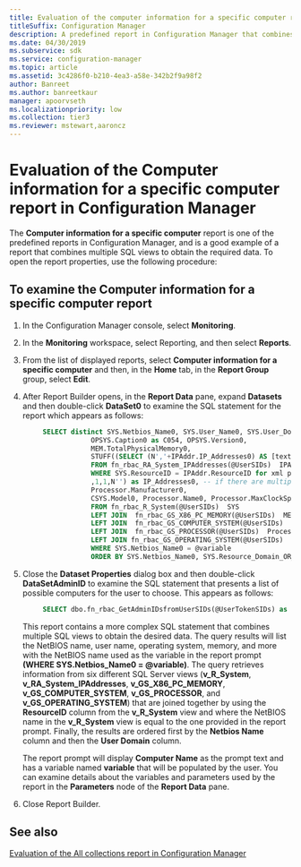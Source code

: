 ```yaml
---
title: Evaluation of the computer information for a specific computer report
titleSuffix: Configuration Manager
description: A predefined report in Configuration Manager that combines multiple SQL views to obtain the required data.
ms.date: 04/30/2019
ms.subservice: sdk
ms.service: configuration-manager
ms.topic: article
ms.assetid: 3c4286f0-b210-4ea3-a58e-342b2f9a98f2
author: Banreet
ms.author: banreetkaur
manager: apoorvseth
ms.localizationpriority: low
ms.collection: tier3
ms.reviewer: mstewart,aaroncz 
---
```


# Evaluation of the Computer information for a specific computer report in Configuration Manager

The **Computer information for a specific computer** report is one of the predefined reports in Configuration Manager, and is a good example of a report that combines multiple SQL views to obtain the required data. To open the report properties, use the following procedure:

## To examine the Computer information for a specific computer report

1. In the Configuration Manager console, select **Monitoring**.
1. In the **Monitoring** workspace, select Reporting, and then select **Reports**.
1. From the list of displayed reports, select **Computer information for a specific computer** and then, in the **Home** tab, in the **Report Group** group, select **Edit**.
1. After Report Builder opens, in the **Report Data** pane, expand **Datasets** and then double-click **DataSet0** to examine the SQL statement for the report which appears as follows:
    
   ```sql
        SELECT distinct SYS.Netbios_Name0, SYS.User_Name0, SYS.User_Domain0,  SYS.Resource_Domain_OR_Workgr0,
                    OPSYS.Caption0 as C054, OPSYS.Version0,
                    MEM.TotalPhysicalMemory0,
                    STUFF((SELECT (N','+IPAddr.IP_Addresses0) AS [text()]
                    FROM fn_rbac_RA_System_IPAddresses(@UserSIDs)  IPAddr
                    WHERE SYS.ResourceID = IPAddr.ResourceID for xml path(N''))
                    ,1,1,N'') as IP_Addresses0, -- if there are multiple IP address then combine them together
                    Processor.Manufacturer0,
                    CSYS.Model0, Processor.Name0, Processor.MaxClockSpeed0, SYS.Is_AOAC_Capable0
                    FROM fn_rbac_R_System(@UserSIDs)  SYS
                    LEFT JOIN  fn_rbac_GS_X86_PC_MEMORY(@UserSIDs)  MEM on SYS.ResourceID = MEM.ResourceID
                    LEFT JOIN  fn_rbac_GS_COMPUTER_SYSTEM(@UserSIDs)  CSYS on SYS.ResourceID = CSYS.ResourceID
                    LEFT JOIN  fn_rbac_GS_PROCESSOR(@UserSIDs)  Processor  on Processor.ResourceID = SYS.ResourceID
                    LEFT JOIN fn_rbac_GS_OPERATING_SYSTEM(@UserSIDs)  OPSYS on SYS.ResourceID=OPSYS.ResourceID
                    WHERE SYS.Netbios_Name0 = @variable
                    ORDER BY SYS.Netbios_Name0, SYS.Resource_Domain_OR_Workgr0
   ```

1. Close the **Dataset Properties** dialog box and then double-click **DataSetAdminID** to examine the SQL statement that presents a list of possible computers for the user to choose. This appears as follows:
    
   ```sql
        SELECT dbo.fn_rbac_GetAdminIDsfromUserSIDs(@UserTokenSIDs) as userSIDs
   ```
   
   This report contains a more complex SQL statement that combines multiple SQL views to obtain the desired data. The query results will list the NetBIOS name, user name, operating system, memory, and more with the NetBIOS name used as the variable in the report prompt **(WHERE SYS.Netbios_Name0 = @variable)**. The query retrieves information from six different SQL Server views (**v_R_System**, **v_RA_System_IPAddresses**, **v_GS_X86_PC_MEMORY**, **v_GS_COMPUTER_SYSTEM**, **v_GS_PROCESSOR**, and **v_GS_OPERATING_SYSTEM**) that are joined together by using the **ResourceID** column from the **v_R_System** view and where the NetBIOS name in the **v_R_System** view is equal to the one provided in the report prompt. Finally, the results are ordered first by the **Netbios Name** column and then the **User Domain** column.

   The report prompt will display **Computer Name** as the prompt text and has a variable named **variable** that will be populated by the user. You can examine details about the variables and parameters used by the report in the **Parameters** node of the **Report Data** pane.
1. Close Report Builder.

## See also

[Evaluation of the All collections report in Configuration Manager](evaluation-all-collections-report-configuration-manager.md)  
